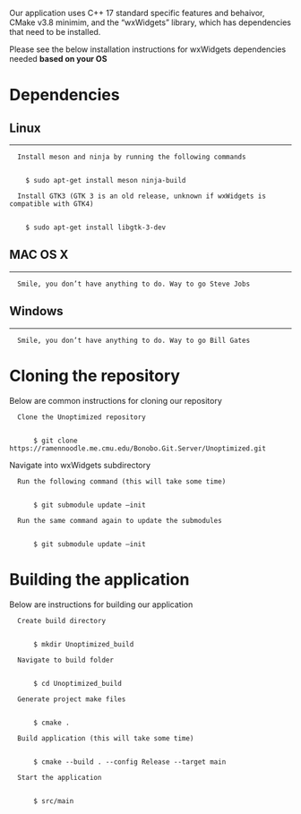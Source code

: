 Our application uses C++ 17 standard specific features and behaivor, CMake v3.8 minimim, and the “wxWidgets” library, which has dependencies that need to be installed. 

Please see the below installation instructions for wxWidgets dependencies needed **based on your OS**

# **Dependencies**                        

## Linux
-------------------
```text
  Install meson and ninja by running the following commands
```
```console

    $ sudo apt-get install meson ninja-build

```
```text
  Install GTK3 (GTK 3 is an old release, unknown if wxWidgets is compatible with GTK4)
```
```console

    $ sudo apt-get install libgtk-3-dev

```
## MAC OS X
-------------------
```text
  Smile, you don’t have anything to do. Way to go Steve Jobs	
```
## Windows
-------------------
```text
  Smile, you don’t have anything to do. Way to go Bill Gates
```
# **Cloning the repository**
Below are common instructions for cloning our repository
```text
  Clone the Unoptimized repository
```
```console

	  $ git clone https://ramennoodle.me.cmu.edu/Bonobo.Git.Server/Unoptimized.git

```
Navigate into wxWidgets subdirectory
```text
  Run the following command (this will take some time)
```
```console

	  $ git submodule update –init

```
```text
  Run the same command again to update the submodules
```
```console

	  $ git submodule update –init

```
**Building the application**               
============
Below are instructions for building our application
```text
  Create build directory
```
```console

	  $ mkdir Unoptimized_build

```
```text
  Navigate to build folder
```
```console

	  $ cd Unoptimized_build

```
```text
  Generate project make files 
```
```console

	  $ cmake .

```
```text
  Build application (this will take some time)
```
```console

	  $ cmake --build . --config Release --target main

```
```text
  Start the application 
```
```console

	  $ src/main

```